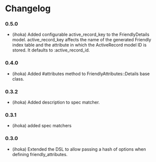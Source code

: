 Changelog
=========

### 0.5.0
  
  * (ihoka) Added configurable active_record_key to the FriendlyDetails model. active_record_key affects the name of the generated Friendly index table and the attribute in which the ActiveRecord model ID is stored. It defaults to :active_record_id.

### 0.4.0
  
  * (ihoka) Added #attributes method to FriendlyAttributes::Details base class.

### 0.3.2
  
  * (ihoka) Added description to spec matcher.

### 0.3.1
  
  * (ihoka) added spec matchers

### 0.3.0

  * (ihoka) Extended the DSL to allow passing a hash of options when defining friendly_attributes.
